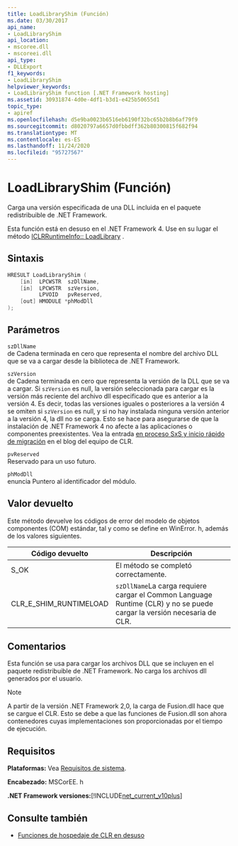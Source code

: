 ```yaml
---
title: LoadLibraryShim (Función)
ms.date: 03/30/2017
api_name:
- LoadLibraryShim
api_location:
- mscoree.dll
- mscoreei.dll
api_type:
- DLLExport
f1_keywords:
- LoadLibraryShim
helpviewer_keywords:
- LoadLibraryShim function [.NET Framework hosting]
ms.assetid: 30931874-4d0e-4df1-b3d1-e425b50655d1
topic_type:
- apiref
ms.openlocfilehash: d5e9ba0023b6516eb6190f32bc65b2b8b6af79f9
ms.sourcegitcommit: d8020797a6657d0fbbdff362b80300815f682f94
ms.translationtype: MT
ms.contentlocale: es-ES
ms.lasthandoff: 11/24/2020
ms.locfileid: "95727567"
---
```

# <a name="loadlibraryshim-function"></a>LoadLibraryShim (Función)

Carga una versión especificada de una DLL incluida en el paquete redistribuible de .NET Framework.  
  
 Esta función está en desuso en el .NET Framework 4. Use en su lugar el método [ICLRRuntimeInfo:: LoadLibrary](iclrruntimeinfo-loadlibrary-method.md) .  
  
## <a name="syntax"></a>Sintaxis  
  
```cpp  
HRESULT LoadLibraryShim (  
    [in]  LPCWSTR  szDllName,  
    [in]  LPCWSTR  szVersion,  
          LPVOID   pvReserved,  
    [out] HMODULE *phModDll  
);  
```  
  
## <a name="parameters"></a>Parámetros  

 `szDllName`  
 de Cadena terminada en cero que representa el nombre del archivo DLL que se va a cargar desde la biblioteca de .NET Framework.  
  
 `szVersion`  
 de Cadena terminada en cero que representa la versión de la DLL que se va a cargar. Si `szVersion` es null, la versión seleccionada para cargar es la versión más reciente del archivo dll especificado que es anterior a la versión 4. Es decir, todas las versiones iguales o posteriores a la versión 4 se omiten si `szVersion` es null, y si no hay instalada ninguna versión anterior a la versión 4, la dll no se carga. Esto se hace para asegurarse de que la instalación de .NET Framework 4 no afecte a las aplicaciones o componentes preexistentes. Vea la entrada [en proceso SxS y inicio rápido de migración](https://devblogs.microsoft.com/dotnet/in-proc-sxs-and-migration-quick-start/) en el blog del equipo de CLR.  
  
 `pvReserved`  
 Reservado para un uso futuro.  
  
 `phModDll`  
 enuncia Puntero al identificador del módulo.  
  
## <a name="return-value"></a>Valor devuelto  

 Este método devuelve los códigos de error del modelo de objetos componentes (COM) estándar, tal y como se define en WinError. h, además de los valores siguientes.  
  
|Código devuelto|Descripción|  
|-----------------|-----------------|  
|S_OK|El método se completó correctamente.|  
|CLR_E_SHIM_RUNTIMELOAD|`szDllName`La carga requiere cargar el Common Language Runtime (CLR) y no se puede cargar la versión necesaria de CLR.|  
  
## <a name="remarks"></a>Comentarios  

 Esta función se usa para cargar los archivos DLL que se incluyen en el paquete redistribuible de .NET Framework. No carga los archivos dll generados por el usuario.  
  
> [!NOTE]
> A partir de la versión .NET Framework 2,0, la carga de Fusion.dll hace que se cargue el CLR. Esto se debe a que las funciones de Fusion.dll son ahora contenedores cuyas implementaciones son proporcionadas por el tiempo de ejecución.  
  
## <a name="requirements"></a>Requisitos  

 **Plataformas:** Vea [Requisitos de sistema](../../get-started/system-requirements.md).  
  
 **Encabezado:** MSCorEE. h  
  
 **.NET Framework versiones:**[!INCLUDE[net_current_v10plus](../../../../includes/net-current-v10plus-md.md)]  
  
## <a name="see-also"></a>Consulte también

- [Funciones de hospedaje de CLR en desuso](deprecated-clr-hosting-functions.md)

